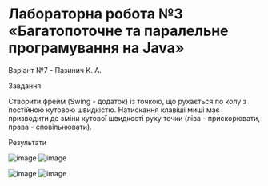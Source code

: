 # Лабораторна робота №3 «Багатопоточне та паралельне програмування на Java»
Варіант №7 - Пазинич К. А.


Завдання

Створити фрейм (Swing - додаток) із точкою, що рухається по колу з постійною кутовою швидкістю. Натискання клавіші миші має призводити до зміни кутової швидкості руху точки (ліва - прискорювати, права - сповільнювати).


Результати

![image](https://github.com/kateryna-paz/Java_lab3/assets/111423929/e75182f9-1596-461e-a448-cb4fcec96c0c) ![image](https://github.com/kateryna-paz/Java_lab3/assets/111423929/d6100193-00ea-45bb-a0a1-1f252b8b74c6)

![image](https://github.com/kateryna-paz/Java_lab3/assets/111423929/cfb4d0b7-5e6c-453e-94ec-a94d7b2e3cdf) ![image](https://github.com/kateryna-paz/Java_lab3/assets/111423929/865b063d-ce2d-43f2-baf9-d1155e6ba12e)



